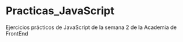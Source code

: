 # Practicas_JavaScript
Ejercicios prácticos de JavaScript de la semana 2 de la Academia de FrontEnd
